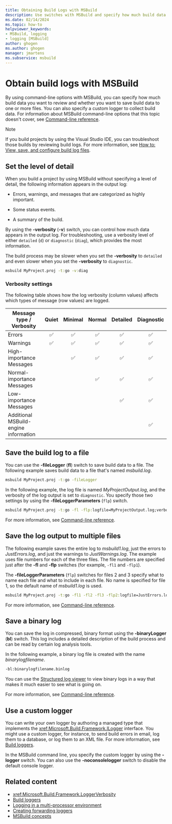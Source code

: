 ```yaml
---
title: Obtaining Build Logs with MSBuild
description: Use switches with MSBuild and specify how much build data to review and whether to save build data to one or more files.
ms.date: 02/14/2024
ms.topic: how-to
helpviewer_keywords:
- MSBuild, logging
- logging [MSBuild]
author: ghogen
ms.author: ghogen
manager: jmartens
ms.subservice: msbuild
---
```

# Obtain build logs with MSBuild

By using command-line options with MSBuild, you can specify how much build data you want to review and whether you want to save build data to one or more files. You can also specify a custom logger to collect build data. For information about MSBuild command-line options that this topic doesn't cover, see [Command-line reference](../msbuild/msbuild-command-line-reference.md).

> [!NOTE]
> If you build projects by using the Visual Studio IDE, you can troubleshoot those builds by reviewing build logs. For more information, see [How to: View, save, and configure build log files](../ide/how-to-view-save-and-configure-build-log-files.md).

## Set the level of detail

 When you build a project by using MSBuild without specifying a level of detail, the following information appears in the output log:

- Errors, warnings, and messages that are categorized as highly important.

- Some status events.

- A summary of the build.

By using the **-verbosity** (**-v**) switch, you can control how much data appears in the output log. For troubleshooting, use a verbosity level of either `detailed` (`d`) or `diagnostic` (`diag`), which provides the most information.

The build process may be slower when you set the **-verbosity** to `detailed` and even slower when you set the **-verbosity** to `diagnostic`.

```cmd
msbuild MyProject.proj -t:go -v:diag
```

### Verbosity settings

The following table shows how the log verbosity (column values) affects which types of message (row values) are logged.

| Message type / Verbosity              | Quiet | Minimal | Normal | Detailed | Diagnostic |
|---------------------------------------|:-----:|:-------:|:------:|:--------:|:----------:|
| Errors                                |   ✅   |    ✅    |    ✅   |     ✅    |      ✅     |
| Warnings                              |   ✅   |    ✅    |    ✅   |     ✅    |      ✅     |
| High-importance Messages              |       |    ✅    |    ✅   |     ✅    |      ✅     |
| Normal-importance  Messages           |       |         |    ✅   |     ✅    |      ✅     |
| Low-importance  Messages              |       |         |        |     ✅    |      ✅     |
| Additional MSBuild-engine information |       |         |        |          |      ✅     |

## Save the build log to a file

You can use the **-fileLogger** (**fl**) switch to save build data to a file. The following example saves build data to a file that's named *msbuild.log*.

```cmd
msbuild MyProject.proj -t:go -fileLogger
```

 In the following example, the log file is named *MyProjectOutput.log*, and the verbosity of the log output is set to `diagnostic`. You specify those two settings by using the **-fileLoggerParameters** (`flp`) switch.

```cmd
msbuild MyProject.proj -t:go -fl -flp:logfile=MyProjectOutput.log;verbosity=diagnostic
```

 For more information, see [Command-line reference](../msbuild/msbuild-command-line-reference.md).

## Save the log output to multiple files

 The following example saves the entire log to *msbuild1.log*, just the errors to *JustErrors.log*, and just the warnings to *JustWarnings.log*. The example uses file numbers for each of the three files. The file numbers are specified just after the **-fl** and **-flp** switches (for example, `-fl1` and `-flp1`).

 The **-fileLoggerParameters** (`flp`) switches for files 2 and 3 specify what to name each file and what to include in each file. No name is specified for file 1, so the default name of *msbuild1.log* is used.

```cmd
msbuild MyProject.proj -t:go -fl1 -fl2 -fl3 -flp2:logfile=JustErrors.log;errorsonly -flp3:logfile=JustWarnings.log;warningsonly
```

 For more information, see [Command-line reference](../msbuild/msbuild-command-line-reference.md).

## Save a binary log

You can save the log in compressed, binary format using the **-binaryLogger** (**bl**) switch. This log includes a detailed description of the build process and can be read by certain log analysis tools.

In the following example, a binary log file is created with the name *binarylogfilename*.

```cmd
-bl:binarylogfilename.binlog
```

You can use the [Structured log viewer](https://msbuildlog.com/) to view binary logs in a way that makes it much easier to see what is going on.

For more information, see [Command-line reference](../msbuild/msbuild-command-line-reference.md).

## Use a custom logger

 You can write your own logger by authoring a managed type that implements the <xref:Microsoft.Build.Framework.ILogger> interface. You might use a custom logger, for instance, to send build errors in email, log them to a database, or log them to an XML file. For more information, see [Build loggers](../msbuild/build-loggers.md).

 In the MSBuild command line, you specify the custom logger by using the **-logger** switch. You can also use the **-noconsolelogger** switch to disable the default console logger.

## Related content

- <xref:Microsoft.Build.Framework.LoggerVerbosity>
- [Build loggers](../msbuild/build-loggers.md)
- [Logging in a multi-processor environment](../msbuild/logging-in-a-multi-processor-environment.md)
- [Creating forwarding loggers](../msbuild/creating-forwarding-loggers.md)
- [MSBuild concepts](../msbuild/msbuild-concepts.md)

